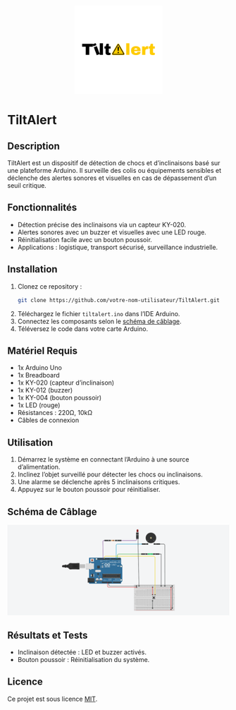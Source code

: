 <p align="center">
  <img src="./TiltAlert.png" alt="Logo TiltAlert" width="200">
</p>

# TiltAlert

## Description
TiltAlert est un dispositif de détection de chocs et d’inclinaisons basé sur une plateforme Arduino. Il surveille des colis ou équipements sensibles et déclenche des alertes sonores et visuelles en cas de dépassement d’un seuil critique.

## Fonctionnalités
- Détection précise des inclinaisons via un capteur KY-020.
- Alertes sonores avec un buzzer et visuelles avec une LED rouge.
- Réinitialisation facile avec un bouton poussoir.
- Applications : logistique, transport sécurisé, surveillance industrielle.

## Installation
1. Clonez ce repository :
   ```bash
   git clone https://github.com/votre-nom-utilisateur/TiltAlert.git
   ```
2. Téléchargez le fichier `tiltalert.ino` dans l’IDE Arduino.
3. Connectez les composants selon le [schéma de câblage](../hardware/wiring_diagram.png).
4. Téléversez le code dans votre carte Arduino.

## Matériel Requis
- 1x Arduino Uno
- 1x Breadboard
- 1x KY-020 (capteur d’inclinaison)
- 1x KY-012 (buzzer)
- 1x KY-004 (bouton poussoir)
- 1x LED (rouge)
- Résistances : 220Ω, 10kΩ
- Câbles de connexion

## Utilisation
1. Démarrez le système en connectant l’Arduino à une source d’alimentation.
2. Inclinez l’objet surveillé pour détecter les chocs ou inclinaisons.
3. Une alarme se déclenche après 5 inclinaisons critiques.
4. Appuyez sur le bouton poussoir pour réinitialiser.

## Schéma de Câblage
![Schéma de Câblage](./hardware/wiring_diagram.png)

## Résultats et Tests
- Inclinaison détectée : LED et buzzer activés.
- Bouton poussoir : Réinitialisation du système.

## Licence
Ce projet est sous licence [MIT](./LICENSE).
